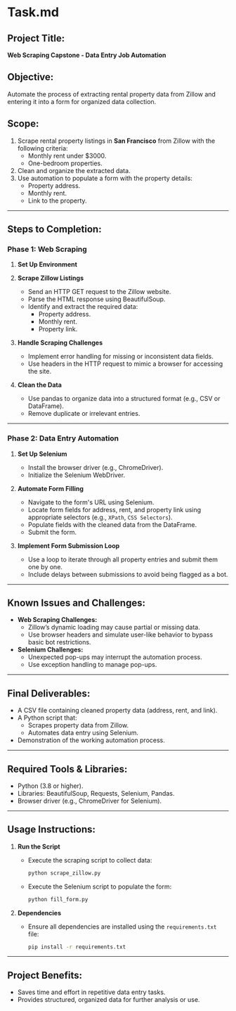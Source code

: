 # Task.md  

## **Project Title:**  
**Web Scraping Capstone - Data Entry Job Automation**  

## **Objective:**  
Automate the process of extracting rental property data from Zillow and entering it into a form for organized data collection.  

## **Scope:**  
1. Scrape rental property listings in **San Francisco** from Zillow with the following criteria:  
   - Monthly rent under $3000.  
   - One-bedroom properties.  
2. Clean and organize the extracted data.  
3. Use automation to populate a form with the property details:  
   - Property address.  
   - Monthly rent.  
   - Link to the property.  

---

## **Steps to Completion:**  

### **Phase 1: Web Scraping**
1. **Set Up Environment**  

[//]: # (   - Install required libraries:  )

[//]: # (     ```bash  )

[//]: # (     pip install beautifulsoup4 requests pandas selenium  )

[//]: # (     ```  )

[//]: # (   - Import libraries:)

[//]: # (     ```python  )

[//]: # (     from bs4 import BeautifulSoup  )

[//]: # (     import requests  )

[//]: # (     import pandas as pd  )

[//]: # (     from selenium import webdriver  )

[//]: # (     ```  )

2. **Scrape Zillow Listings**  
   - Send an HTTP GET request to the Zillow website.  
   - Parse the HTML response using BeautifulSoup.  
   - Identify and extract the required data:  
     - Property address.  
     - Monthly rent.  
     - Property link.  

3. **Handle Scraping Challenges**  
   - Implement error handling for missing or inconsistent data fields.  
   - Use headers in the HTTP request to mimic a browser for accessing the site.  

4. **Clean the Data**  
   - Use pandas to organize data into a structured format (e.g., CSV or DataFrame).  
   - Remove duplicate or irrelevant entries.  

---

### **Phase 2: Data Entry Automation**
1. **Set Up Selenium**  
   - Install the browser driver (e.g., ChromeDriver).  
   - Initialize the Selenium WebDriver.  

2. **Automate Form Filling**  
   - Navigate to the form's URL using Selenium.  
   - Locate form fields for address, rent, and property link using appropriate selectors (e.g., `XPath`, `CSS Selectors`).  
   - Populate fields with the cleaned data from the DataFrame.  
   - Submit the form.  

3. **Implement Form Submission Loop**  
   - Use a loop to iterate through all property entries and submit them one by one.  
   - Include delays between submissions to avoid being flagged as a bot.  

---

## **Known Issues and Challenges:**  
- **Web Scraping Challenges:**  
  - Zillow’s dynamic loading may cause partial or missing data.  
  - Use browser headers and simulate user-like behavior to bypass basic bot restrictions.  
- **Selenium Challenges:**  
  - Unexpected pop-ups may interrupt the automation process.  
  - Use exception handling to manage pop-ups.  

---

## **Final Deliverables:**  
- A CSV file containing cleaned property data (address, rent, and link).  
- A Python script that:  
  - Scrapes property data from Zillow.  
  - Automates data entry using Selenium.  
- Demonstration of the working automation process.  

---

## **Required Tools & Libraries:**  
- Python (3.8 or higher).  
- Libraries: BeautifulSoup, Requests, Selenium, Pandas.  
- Browser driver (e.g., ChromeDriver for Selenium).  

---

## **Usage Instructions:**  
1. **Run the Script**  
   - Execute the scraping script to collect data:  
     ```bash  
     python scrape_zillow.py  
     ```  
   - Execute the Selenium script to populate the form:  
     ```bash  
     python fill_form.py  
     ```  

2. **Dependencies**  
   - Ensure all dependencies are installed using the `requirements.txt` file:  
     ```bash  
     pip install -r requirements.txt  
     ```  

---

## **Project Benefits:**  
- Saves time and effort in repetitive data entry tasks.  
- Provides structured, organized data for further analysis or use.  